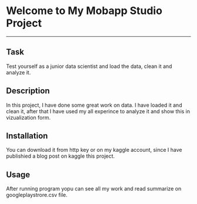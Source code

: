 
# Welcome to My Mobapp Studio Project
***

## Task
Test yourself as a junior data scientist and load the data, clean it and analyze it.

## Description
In this project, I have done some great work on data. I have loaded it and clean it, after that I have used my all experince to analyze it and show this in vizualization form.

## Installation
You can download it from http key or on my kaggle account, since I have publishied a blog post on kaggle this project.

## Usage
After running program yopu can see all my work and read summarize on googleplaystrore.csv file.